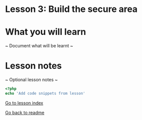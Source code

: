 # Lesson 3: Build the secure area

# What you will learn
 ~ Document what will be learnt ~

# Lesson notes
~ Optional lesson notes ~

```php
<?php
echo 'Add code snippets from lesson'
```
[Go to lesson index](index.md)

[Go back to readme](../../README.md)